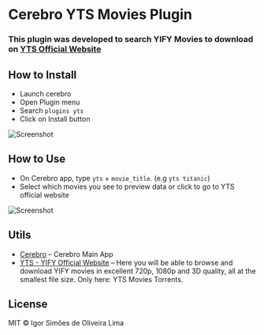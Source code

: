 # Cerebro YTS Movies Plugin

### This plugin was developed to search YIFY Movies to download on [YTS Official Website](https://yts.ag)

## How to Install
* Launch cerebro
* Open Plugin menu
* Search `plugins yts`
* Click on Install button

![Screenshot](...)

## How to Use
* On Cerebro app, type `yts` + `movie_title`. (e.g `yts titanic`)
* Select which movies you see to preview data or click to go to YTS official website

![Screenshot](...)

## Utils

* [Cerebro](http://github.com/KELiON/cerebro) – Cerebro Main App
* [YTS - YIFY Official Website](https://yts.ag) – Here you will be able to browse and download YIFY movies in excellent 720p, 1080p and 3D quality, all at the smallest file size. Only here: YTS Movies Torrents.

## License

MIT © Igor Simões de Oliveira Lima
